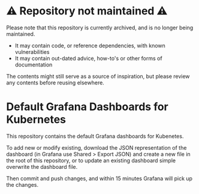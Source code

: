 # :warning: Repository not maintained :warning:

Please note that this repository is currently archived, and is no longer being maintained.

- It may contain code, or reference dependencies, with known vulnerabilities
- It may contain out-dated advice, how-to's or other forms of documentation

The contents might still serve as a source of inspiration, but please review any contents before reusing elsewhere.

# Default Grafana Dashboards for Kubernetes

This repository contains the default Grafana dashboards for Kubenetes.

To add new or modify existing, download the JSON representation of the dashboard (in Grafana use Shared > Export JSON) and create a new file in the root of this repository, or to update an existing dashboard simple overwrite the dashboard file.

Then commit and push changes, and within 15 minutes Grafana will pick up the changes.

